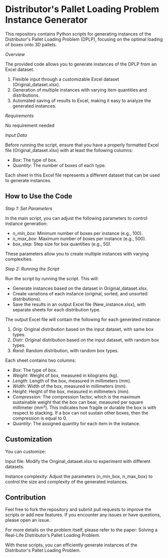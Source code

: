 # Distributor's Pallet Loading Problem Instance Generator
This repository contains Python scripts for generating instances of the Distributor's Pallet Loading Problem (DPLP), focusing on the optimal loading of boxes onto 3D pallets.

_Overview_

The provided code allows you to generate instances of the DPLP from an Excel dataset.
1) Flexible input through a customizable Excel dataset (Original_dataset.xlsx).
2) Generation of multiple instances with varying item quantities and distributions.
3) Automated saving of results to Excel, making it easy to analyze the generated instances.

_Requirements_

No requirement needed

_Input Data_

Before running the script, ensure that you have a properly formatted Excel file (Original_dataset.xlsx) with at least the following columns:

- _Box_: The type of box.
- _Quantity_: The number of boxes of each type.
  
Each sheet in this Excel file represents a different dataset that can be used to generate instances.

## How to Use the Code
_Step 1: Set Parameters_

In the main script, you can adjust the following parameters to control instance generation:
- _n_min_box_: Minimum number of boxes per instance (e.g., 100).
- _n_max_box_: Maximum number of boxes per instance (e.g., 500).
- _box_step_: Step size for box quantities (e.g., 50).
  
These parameters allow you to create multiple instances with varying complexities.

_Step 2: Running the Script_

Run the script by running the script. This will:

- Generate instances based on the dataset in Original_dataset.xlsx.
- Create variations of each instance (original, sorted, and unsorted distributions).
- Save the results in an output Excel file (New_instance.xlsx), with separate sheets for each distribution type.

The output Excel file will contain the following for each generated instance:

1) _Orig_: Original distribution based on the input dataset, with same box types.
2) _Distr_: Original distribution based on the input dataset, with random box types.
3) _Rand_: Random distribution, with random box types.

Each sheet contains two columns:
- _Box_: The type of box.
- _Weight_: Weight of box, measured in kilograms (kg).
- _Length_: Length of the box, measured in millimeters (mm).
- _Width_: Width of the box, measured in millimeters (mm).
- _Height_: Height of the box, measured in millimeters (mm).
- _Compression_: The compression factor, which is the maximum sustainable weight that the box can bear, measured per square millimeter (mm²). This indicates how fragile or durable the box is with respect to stacking. If a box can not sustain other boxes, then the compression is equal to 0.
- _Quantity_: The assigned quantity for each item in the instance.



## Customization
You can customize:

Input file: Modify the Original_dataset.xlsx to experiment with different datasets.

Instance complexity: Adjust the parameters (n_min_box, n_max_box) to control the size and complexity of the generated instances.

## Contribution
Feel free to fork the repository and submit pull requests to improve the scripts or add new features. If you encounter any issues or have questions, please open an issue.

For more details on the problem itself, please refer to the paper: Solving a Real-Life Distributor’s Pallet Loading Problem.

With these scripts, you can efficiently generate instances of the Distributor's Pallet Loading Problem.
